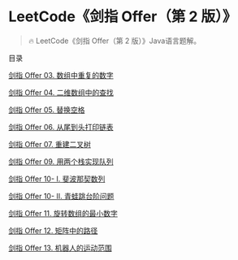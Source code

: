 #  LeetCode《剑指 Offer（第 2 版）》
> 🔥  LeetCode《剑指 Offer（第 2 版）》Java语言题解。

目录

[剑指 Offer 03. 数组中重复的数字](https://github.com/SniperCoding/The_sword_refers_to_offer/blob/main/solution/%E5%89%91%E6%8C%87%20Offer%2003.%20%E6%95%B0%E7%BB%84%E4%B8%AD%E9%87%8D%E5%A4%8D%E7%9A%84%E6%95%B0%E5%AD%97.md)

[剑指 Offer 04. 二维数组中的查找](https://github.com/SniperCoding/The_sword_refers_to_offer/blob/main/solution/%E5%89%91%E6%8C%87%20Offer%2004.%20%E4%BA%8C%E7%BB%B4%E6%95%B0%E7%BB%84%E4%B8%AD%E7%9A%84%E6%9F%A5%E6%89%BE.md)

[剑指 Offer 05. 替换空格](https://github.com/SniperCoding/The_sword_refers_to_offer/blob/main/solution/%E5%89%91%E6%8C%87%20Offer%2005.%20%E6%9B%BF%E6%8D%A2%E7%A9%BA%E6%A0%BC.md)

[剑指 Offer 06. 从尾到头打印链表](https://github.com/SniperCoding/The_sword_refers_to_offer/blob/main/solution/%E5%89%91%E6%8C%87%20Offer%2006.%20%E4%BB%8E%E5%B0%BE%E5%88%B0%E5%A4%B4%E6%89%93%E5%8D%B0%E9%93%BE%E8%A1%A8.md)

[剑指 Offer 07. 重建二叉树](https://github.com/SniperCoding/The_sword_refers_to_offer/blob/main/solution/%E5%89%91%E6%8C%87%20Offer%2007.%20%E9%87%8D%E5%BB%BA%E4%BA%8C%E5%8F%89%E6%A0%91.md)

[剑指 Offer 09. 用两个栈实现队列](https://github.com/SniperCoding/The_sword_refers_to_offer/blob/main/solution/%E5%89%91%E6%8C%87%20Offer%2009.%20%E7%94%A8%E4%B8%A4%E4%B8%AA%E6%A0%88%E5%AE%9E%E7%8E%B0%E9%98%9F%E5%88%97.md)

[剑指 Offer 10- I. 斐波那契数列](https://github.com/SniperCoding/The_sword_refers_to_offer/blob/main/solution/%E5%89%91%E6%8C%87%20Offer%2010-%20I.%20%E6%96%90%E6%B3%A2%E9%82%A3%E5%A5%91%E6%95%B0%E5%88%97.md)

[剑指 Offer 10- II. 青蛙跳台阶问题](https://github.com/SniperCoding/The_sword_refers_to_offer/blob/main/solution/%E5%89%91%E6%8C%87%20Offer%2010-%20II.%20%E9%9D%92%E8%9B%99%E8%B7%B3%E5%8F%B0%E9%98%B6%E9%97%AE%E9%A2%98.md)

[剑指 Offer 11. 旋转数组的最小数字](https://github.com/SniperCoding/The_sword_refers_to_offer/blob/main/solution/%E5%89%91%E6%8C%87%20Offer%2011.%20%E6%97%8B%E8%BD%AC%E6%95%B0%E7%BB%84%E7%9A%84%E6%9C%80%E5%B0%8F%E6%95%B0%E5%AD%97.md)

[剑指 Offer 12. 矩阵中的路径](https://github.com/SniperCoding/The_sword_refers_to_offer/blob/main/solution/%E5%89%91%E6%8C%87%20Offer%2012.%20%E7%9F%A9%E9%98%B5%E4%B8%AD%E7%9A%84%E8%B7%AF%E5%BE%84.md)

[剑指 Offer 13. 机器人的运动范围](https://github.com/SniperCoding/The_sword_refers_to_offer/blob/main/solution/%E5%89%91%E6%8C%87%20Offer%2013.%20%E6%9C%BA%E5%99%A8%E4%BA%BA%E7%9A%84%E8%BF%90%E5%8A%A8%E8%8C%83%E5%9B%B4.md)

